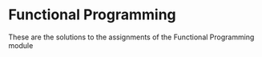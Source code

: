 # Functional Programming
These are the solutions to the assignments of the Functional Programming module

